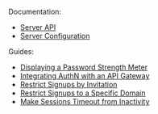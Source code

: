 Documentation:

* [Server API](api.md)
* [Server Configuration](config.md)

Guides:

* [Displaying a Password Strength Meter](https://github.com/keratin/authn/wiki/Guide:-Displaying-a-Password-Strength-Meter)
* [Integrating AuthN with an API Gateway](https://github.com/keratin/authn/wiki/Guide:-Integrating-AuthN-with-an-API-Gateway)
* [Restrict Signups by Invitation](https://github.com/keratin/authn/wiki/Guide:-Restrict-Signups-by-Invitation)
* [Restrict Signups to a Specific Domain](https://github.com/keratin/authn/wiki/Guide:-Restrict-Signups-to-a-Specific-Domains)
* [Make Sessions Timeout from Inactivity](https://github.com/keratin/authn/wiki/Guide:-Make-Sessions-Timeout-from-Inactivity)
